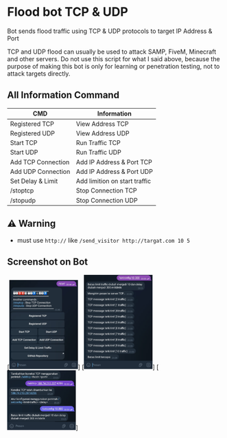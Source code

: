 # Flood bot TCP & UDP

Bot sends flood traffic using TCP &amp; UDP protocols to target IP Address &amp; Port

TCP and UDP flood can usually be used to attack SAMP, FiveM, Minecraft and other servers. Do not use this script for what I said above, because the purpose of making this bot is only for learning or penetration testing, not to attack targets directly.

## All Information Command

| CMD      | Information      |
|--------------|--------------|
| Registered TCP | View Address TCP |
| Registered UDP | View Address UDP |
| Start TCP | Run Traffic TCP |
| Start UDP | Run Traffic UDP |
| Add TCP Connection | Add IP Address & Port TCP |
| Add UDP Connection | Add IP Address & Port UDP |
| Set Delay & Limit | Add limition on start traffic |
| /stoptcp | Stop Connection TCP |
| /stopudp | Stop Connection UDP |

## ⚠️ Warning
- must use `http://` like `/send_visitor http://targat.com 10 5`

## Screenshot on Bot

[<img src="screenshot/Screenshot_20231121-224656_Telegram.jpg" width=160>]
[<img src="screenshot/Screenshot_20231121-232415_Telegram.jpg" width=160>]
[<img src="screenshot/Screenshot_20231121-232539_Telegram.jpg" width=160>]

